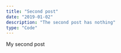 ```yaml
---
title: "Second post"
date: "2019-01-02"
description: "The second post has nothing"
type: "Code"
---
```


My second post
